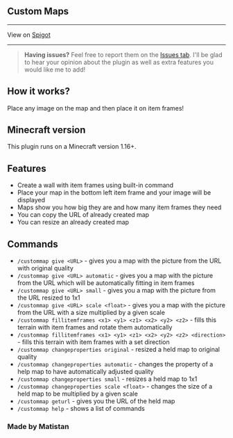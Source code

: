## Custom Maps

---

View on [Spigot](https://www.spigotmc.org/resources/custom-maps.109576/)

---

> **Having issues?** Feel free to report them on the [Issues tab](https://github.com/Matistan/MinecraftCustomMaps/issues). I'll be glad to hear your opinion about the plugin as well as extra features you would like me to add!

## How it works?

Place any image on the map and then place it on item frames!

## Minecraft version

This plugin runs on a Minecraft version 1.16+.

## Features

- Create a wall with item frames using built-in command
- Place your map in the bottom left item frame and your image will be displayed
- Maps show you how big they are and how many item frames they need
- You can copy the URL of already created map
- You can resize an already created map

## Commands
- `/custommap give <URL>` - gives you a map with the picture from the URL with original quality
- `/custommap give <URL> automatic` - gives you a map with the picture from the URL which will be automatically fitting in item frames
- `/custommap give <URL> small` - gives you a map with the picture from the URL resized to 1x1
- `/custommap give <URL> scale <float>` - gives you a map with the picture from the URL with a size multiplied by a given scale
- `/custommap fillitemframes <x1> <y1> <z1> <x2> <y2> <z2>` - fills this terrain with item frames and rotate them automatically
- `/custommap fillitemframes <x1> <y1> <z1> <x2> <y2> <z2> <direction>` - fills this terrain with item frames with a set direction
- `/custommap changeproperties original` - resized a held map to original quality
- `/custommap changeproperties automatic` - changes the property of a help map to have automatically adjusted quality
- `/custommap changeproperties small` - resizes a held map to 1x1
- `/custommap changeproperties scale <float>` - changes the size of a held map to be multiplied by a given scale
- `/custommap geturl` - gives you the URL of the held map
- `/custommap help` - shows a list of commands

### Made by Matistan